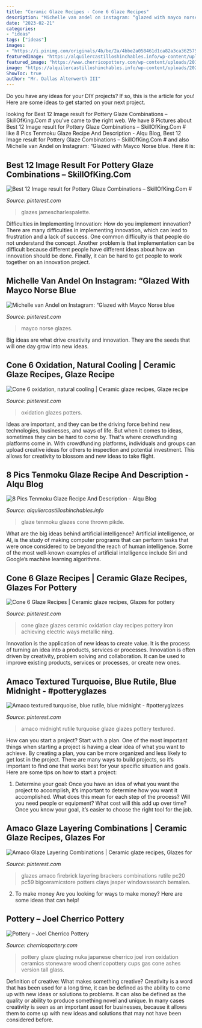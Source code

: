 ```yaml
---
title: "Ceramic Glaze Recipes - Cone 6 Glaze Recipes"
description: "Michelle van andel on instagram: “glazed with mayco norse blue"
date: "2023-02-21"
categories:
- "ideas"
tags: ["ideas"]
images:
- "https://i.pinimg.com/originals/4b/be/2a/4bbe2a058461d1ca82a3ca3625754d10.jpg"
featuredImage: "https://alquilercastilloshinchables.info/wp-content/uploads/2020/05/Oil-spot-tenmoku-glaze-With-images-Ceramic-glaze-recipes-....jpg"
featured_image: "https://www.cherricopottery.com/wp-content/uploads/2011/07/pottery-slides-nuka31.jpg"
image: "https://alquilercastilloshinchables.info/wp-content/uploads/2020/05/Oil-spot-tenmoku-glaze-With-images-Ceramic-glaze-recipes-....jpg"
ShowToc: true
author: "Mr. Dallas Altenwerth III"
---
```



Do you have any ideas for your DIY projects? If so, this is the article for you! Here are some ideas to get started on your next project.

	

		
looking for Best 12 Image result for Pottery Glaze Combinations – SkillOfKing.Com # you've came to the right web. We have 8 Pictures about Best 12 Image result for Pottery Glaze Combinations – SkillOfKing.Com # like 8 Pics Tenmoku Glaze Recipe And Description - Alqu Blog, Best 12 Image result for Pottery Glaze Combinations – SkillOfKing.Com # and also Michelle van Andel on Instagram: “Glazed with Mayco Norse blue. Here it is:
		
    
## Best 12 Image Result For Pottery Glaze Combinations – SkillOfKing.Com #

<img loading=lazy src="https://i.pinimg.com/originals/2e/74/3e/2e743e011882b6b972ef4ccc864aeebb.jpg" onerror="this.onerror=null;this.src='https://tse4.mm.bing.net/th?id=OIP.YFaXc5uuCkY_8tQXigc9EgHaHZ&amp;pid=15.1';" alt="Best 12 Image result for Pottery Glaze Combinations – SkillOfKing.Com #">

_Source: pinterest.com_

>glazes jamescharlespalette. 

	

Difficulties in Implementing Innovation: How do you implement innovation?
There are many difficulties in implementing innovation, which can lead to frustration and a lack of success. One common difficulty is that people do not understand the concept. Another problem is that implementation can be difficult because different people have different ideas about how an innovation should be done. Finally, it can be hard to get people to work together on an innovation project.

    
## Michelle Van Andel On Instagram: “Glazed With Mayco Norse Blue

<img loading=lazy src="https://i.pinimg.com/736x/ee/08/e7/ee08e7642383d4a322ec4886e67afb33.jpg" onerror="this.onerror=null;this.src='https://tse3.mm.bing.net/th?id=OIP.V0xYDaJGeM4nxDNomFFrRQHaHa&amp;pid=15.1';" alt="Michelle van Andel on Instagram: “Glazed with Mayco Norse blue">

_Source: pinterest.com_

>mayco norse glazes. 

	

Big ideas are what drive creativity and innovation. They are the seeds that will one day grow into new ideas.

    
## Cone 6 Oxidation, Natural Cooling | Ceramic Glaze Recipes, Glaze Recipe

<img loading=lazy src="https://i.pinimg.com/736x/54/0d/4e/540d4eaabbea3fa8693bb4a3e84f1457.jpg" onerror="this.onerror=null;this.src='https://tse3.mm.bing.net/th?id=OIP.KZUt555RNw2nmfF1sC2RBgHaFf&amp;pid=15.1';" alt="Cone 6 oxidation, natural cooling | Ceramic glaze recipes, Glaze recipe">

_Source: pinterest.com_

>oxidation glazes potters. 

	

Ideas are important, and they can be the driving force behind new technologies, businesses, and ways of life. But when it comes to ideas, sometimes they can be hard to come by. That's where crowdfunding platforms come in. With crowdfunding platforms, individuals and groups can upload creative ideas for others to inspection and potential investment. This allows for creativity to blossom and new ideas to take flight.

    
## 8 Pics Tenmoku Glaze Recipe And Description - Alqu Blog

<img loading=lazy src="https://alquilercastilloshinchables.info/wp-content/uploads/2020/05/Oil-spot-tenmoku-glaze-With-images-Ceramic-glaze-recipes-....jpg" onerror="this.onerror=null;this.src='https://tse1.mm.bing.net/th?id=OIP.vg5TwMmD3-zECv109_yXhgHaJ4&amp;pid=15.1';" alt="8 Pics Tenmoku Glaze Recipe And Description - Alqu Blog">

_Source: alquilercastilloshinchables.info_

>glaze tenmoku glazes cone thrown pikde. 

	

What are the big ideas behind artificial intelligence?
Artificial intelligence, or AI, is the study of making computer programs that can perform tasks that were once considered to be beyond the reach of human intelligence. Some of the most well-known examples of artificial intelligence include Siri and Google’s machine learning algorithms.

    
## Cone 6 Glaze Recipes | Ceramic Glaze Recipes, Glazes For Pottery

<img loading=lazy src="https://i.pinimg.com/736x/b8/9a/03/b89a03e7999a4438a24fd39e36c2ad50.jpg" onerror="this.onerror=null;this.src='https://tse3.mm.bing.net/th?id=OIP.vjNuOx6XWLLIpEMml0WjdgHaNL&amp;pid=15.1';" alt="Cone 6 Glaze Recipes | Ceramic glaze recipes, Glazes for pottery">

_Source: pinterest.com_

>cone glaze glazes ceramic oxidation clay recipes pottery iron achieving electric ways metallic ning. 

	

Innovation is the application of new ideas to create value. It is the process of turning an idea into a products, services or processes. Innovation is often driven by creativity, problem solving and collaboration. It can be used to improve existing products, services or processes, or create new ones.

    
## Amaco Textured Turquoise, Blue Rutile, Blue Midnight - #potteryglazes

<img loading=lazy src="https://i.pinimg.com/originals/4b/be/2a/4bbe2a058461d1ca82a3ca3625754d10.jpg" onerror="this.onerror=null;this.src='https://tse1.mm.bing.net/th?id=OIP.ybEh6-LWB7_RK2PZMlXYtQHaHa&amp;pid=15.1';" alt="Amaco textured turquoise, blue rutile, blue midnight - #potteryglazes">

_Source: pinterest.com_

>amaco midnight rutile turquoise glaze glazes pottery textured. 

	

How can you start a project?
Start with a plan. One of the most important things when starting a project is having a clear idea of what you want to achieve. By creating a plan, you can be more organized and less likely to get lost in the project. There are many ways to build projects, so it’s important to find one that works best for your specific situation and goals. Here are some tips on how to start a project: 
1. Determine your goal: Once you have an idea of what you want the project to accomplish, it’s important to determine how you want it accomplished. What does this mean for each step of the process? Will you need people or equipment? What cost will this add up over time? Once you know your goal, it’s easier to choose the right tool for the job.


    
## Amaco Glaze Layering Combinations | Ceramic Glaze Recipes, Glazes For

<img loading=lazy src="https://i.pinimg.com/736x/a6/83/bd/a683bd4c554e580ee6dd536c814fa515.jpg" onerror="this.onerror=null;this.src='https://tse3.mm.bing.net/th?id=OIP.82bxjovkqE7jlYFCGdN4dwHaFj&amp;pid=15.1';" alt="Amaco Glaze Layering Combinations | Ceramic glaze recipes, Glazes for">

_Source: pinterest.com_

>glazes amaco firebrick layering brackers combinations rutile pc20 pc59 bigceramicstore potters clays jasper windowssearch bemalen. 

	

2. To make money
Are you looking for ways to make money? Here are some ideas that can help!

    
## Pottery – Joel Cherrico Pottery

<img loading=lazy src="https://www.cherricopottery.com/wp-content/uploads/2011/07/pottery-slides-nuka31.jpg" onerror="this.onerror=null;this.src='https://tse2.mm.bing.net/th?id=OIP.dQXVu2eg4lhubypaAcXlcwHaH0&amp;pid=15.1';" alt="Pottery – Joel Cherrico Pottery">

_Source: cherricopottery.com_

>pottery glaze glazing nuka japanese cherrico joel iron oxidation ceramics stoneware wood cherricopottery cups gas cone ashes version tall glass. 

	

Definition of creative: What makes something creative?
Creativity is a word that has been used for a long time, it can be defined as the ability to come up with new ideas or solutions to problems. It can also be defined as the quality or ability to produce something novel and unique. In many cases creativity is seen as an important asset for businesses, because it allows them to come up with new ideas and solutions that may not have been considered before.

